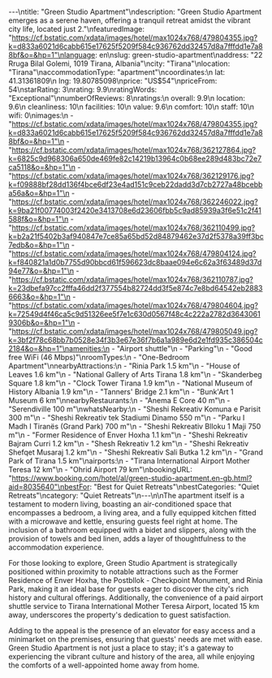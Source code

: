 ---\ntitle: "Green Studio Apartment"\ndescription: "Green Studio Apartment emerges as a serene haven, offering a tranquil retreat amidst the vibrant city life, located just 2."\nfeaturedImage: "https://cf.bstatic.com/xdata/images/hotel/max1024x768/479804355.jpg?k=d833a6021d6cabb615e17625f5209f584c936762dd32457d8a7fffdd1e7a88bf&o=&hp=1"\nlanguage: en\nslug: green-studio-apartment\naddress: "22 Rruga Bilal Golemi, 1019 Tirana, Albania"\ncity: "Tirana"\nlocation: "Tirana"\naccommodationType: "apartment"\ncoordinates:\n  lat: 41.31361809\n  lng: 19.80785098\nprice: "US$54"\npriceFrom: 54\nstarRating: 3\nrating: 9.9\nratingWords: "Exceptional"\nnumberOfReviews: 8\nratings:\n  overall: 9.9\n  location: 9.6\n  cleanliness: 10\n  facilities: 10\n  value: 9.6\n  comfort: 10\n  staff: 10\n  wifi: 0\nimages:\n  - "https://cf.bstatic.com/xdata/images/hotel/max1024x768/479804355.jpg?k=d833a6021d6cabb615e17625f5209f584c936762dd32457d8a7fffdd1e7a88bf&o=&hp=1"\n  - "https://cf.bstatic.com/xdata/images/hotel/max1024x768/362127864.jpg?k=6825c9d968306a650de469fe82c14219b13964c0b68ee289d483bc72e7ca5118&o=&hp=1"\n  - "https://cf.bstatic.com/xdata/images/hotel/max1024x768/362129176.jpg?k=f09888bf28dd136f4bce6df23e4ad151c9ceb22dadd3d7cb2727a48bcebba56a&o=&hp=1"\n  - "https://cf.bstatic.com/xdata/images/hotel/max1024x768/362246022.jpg?k=9ba21f00774003f2420e3413708e6d23606fbb5c9ad85939a3f6e51c2f41588f&o=&hp=1"\n  - "https://cf.bstatic.com/xdata/images/hotel/max1024x768/362110499.jpg?k=b2a21f5402b3af940847e7ce85a65bd52d84879462e37d2f5378a39ff3bc7edb&o=&hp=1"\n  - "https://cf.bstatic.com/xdata/images/hotel/max1024x768/479804124.jpg?k=f840821a1d0b7755d90bbcd61f596623dc8baae094e6c62a3f63489d37d94e77&o=&hp=1"\n  - "https://cf.bstatic.com/xdata/images/hotel/max1024x768/362110787.jpg?k=23dbefa97cc2fffa46dd2f377554b82724dd3f5e874c7e8bd64542eb28836663&o=&hp=1"\n  - "https://cf.bstatic.com/xdata/images/hotel/max1024x768/479804604.jpg?k=72549d4f46ca5c9d51326ee5f7e1c630d0567f48c4c222a2782d36430619306b&o=&hp=1"\n  - "https://cf.bstatic.com/xdata/images/hotel/max1024x768/479805049.jpg?k=3bf2f78c68bb7b0528e34f3b3e67e36f7b6a1a989e6d2e1fd935c386504c2184&o=&hp=1"\namenities:\n  - "Airport shuttle"\n  - "Parking"\n  - "Good free WiFi (46 Mbps)"\nroomTypes:\n  - "One-Bedroom Apartment"\nnearbyAttractions:\n  - "Rinia Park 1.5 km"\n  - "House of Leaves 1.6 km"\n  - "National Gallery of Arts Tirana 1.8 km"\n  - "Skanderbeg Square 1.8 km"\n  - "Clock Tower Tirana 1.9 km"\n  - "National Museum of History Albania 1.9 km"\n  - "Tanners' Bridge 2.1 km"\n  - "Bunk'Art 1 Museum 6 km"\nnearbyRestaurants:\n  - "Anema E Core 40 m"\n  - "Serendiville 100 m"\nwhatsNearby:\n  - "Sheshi Rekreativ Komuna e Parisit 300 m"\n  - "Sheshi Rekreativ tek Stadiumi Dinamo 550 m"\n  - "Parku I Madh I Tiranës (Grand Park) 700 m"\n  - "Sheshi Rekreativ Blloku 1 Maji 750 m"\n  - "Former Residence of Enver Hoxha 1.1 km"\n  - "Sheshi Rekreativ Bajram Curri 1.2 km"\n  - "Shesh Rekreativ 1.2 km"\n  - "Sheshi Rekreativ Shefqet Musaraj 1.2 km"\n  - "Sheshi Rekreativ Sali Butka 1.2 km"\n  - "Grand Park of Tirana 1.5 km"\nairports:\n  - "Tirana International Airport Mother Teresa 12 km"\n  - "Ohrid Airport 79 km"\nbookingURL: "https://www.booking.com/hotel/al/green-studio-apartment.en-gb.html?aid=8035640"\nbestFor: "Best for Quiet Retreats"\nbestCategories: "Quiet Retreats"\ncategory: "Quiet Retreats"\n---\n\nThe apartment itself is a testament to modern living, boasting an air-conditioned space that encompasses a bedroom, a living area, and a fully equipped kitchen fitted with a microwave and kettle, ensuring guests feel right at home. The inclusion of a bathroom equipped with a bidet and slippers, along with the provision of towels and bed linen, adds a layer of thoughtfulness to the accommodation experience.

For those looking to explore, Green Studio Apartment is strategically positioned within proximity to notable attractions such as the Former Residence of Enver Hoxha, the Postbllok - Checkpoint Monument, and Rinia Park, making it an ideal base for guests eager to discover the city's rich history and cultural offerings. Additionally, the convenience of a paid airport shuttle service to Tirana International Mother Teresa Airport, located 15 km away, underscores the property's dedication to guest satisfaction.

Adding to the appeal is the presence of an elevator for easy access and a minimarket on the premises, ensuring that guests' needs are met with ease. Green Studio Apartment is not just a place to stay; it's a gateway to experiencing the vibrant culture and history of the area, all while enjoying the comforts of a well-appointed home away from home.